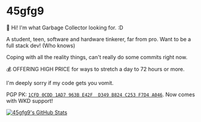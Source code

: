 # 45gfg9

:wave: Hi! I'm what Garbage Collector looking for. :D

A student, teen, software and hardware tinkerer, far from pro.
Want to be a full stack dev! (Who knows)

Coping with all the reality things, can't really do some commits right now.

:moneybag: OFFERING HIGH PRICE for ways to stretch a day to 72 hours or more.

I'm deeply sorry if my code gets you vomit.

PGP PK: [`1CFD 0CDD 1AD7 963B E42F  D349 B824 C253 F7D4 A046`](https://keys.openpgp.org/vks/v1/by-fingerprint/1CFD0CDD1AD7963BE42FD349B824C253F7D4A046). Now comes with WKD support!

[![45gfg9's GitHub Stats](https://github-readme-stats.vercel.app/api?username=45gfg9&include_all_commits=true&show_icons=true&theme=transparent&number_format=long)](https://github.com/anuraghazra/github-readme-stats)
